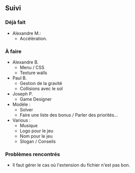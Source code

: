 ## Suivi
### Déjà fait
 - Alexandre M.:
   * Accélération.

### À faire
 - Alexandre B.
   * Menu / CSS
   * Texture walls
 - Paul B.
   * Gestion de la gravité
   * Collisions avec le sol
 - Joseph P.
   * Game Designer
 - Modèle :
   * Solver
   * Faire une liste des bonus / Parler des priorités...
 - Various :
   * Musique
   * Logo pour le jeu
   * Nom pour le jeu
   * Slogan / Conseils

### Problèmes rencontrés
 * Il faut gérer le cas où l'extension du fichier n'est pas bon.
